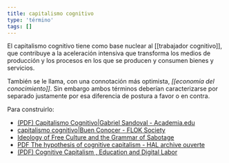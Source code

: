 ```yaml
---
title: capitalismo cognitivo
type: 'término'
tags: []
---
```


El capitalismo cognitivo tiene como base nuclear al [[trabajador cognitivo]], que contribuye a la aceleración intensiva que transforma los medios de producción y los procesos en los que se producen y consumen bienes y servicios.

También se le llama, con una connotación más optimista, *[[economía del conocimiento]]*. Sin embargo ambos términos deberían caracterizarse por separado justamente por esa diferencia de postura a favor o en contra.

Para construirlo:

- [(PDF) Capitalismo Cognitivo|Gabriel Sandoval - Academia.edu](https://www.academia.edu/26387205/Capitalismo_Cognitivo)
- [capitalismo cognitivo|Buen Conocer - FLOK Society](https://floksociety.org/tag/capitalismo-cognitivo/)
- [Ideology of Free Culture and the Grammar of Sabotage](http://www.rekombinant.org/docs/Ideology-of-Free-Culture.pdf)
- [PDF The hypothesis of cognitive capitalism - HAL archive ouverte](https://halshs.archives-ouvertes.fr/file/index/docid/273641/filename/The_hypothesis_of_Cognitive_Capitalismhall.pdf)
- [(PDF) Cognitive Capitalism , Education and Digital Labor](https://www.researchgate.net/publication/234669054_Cognitive_Capitalism_Education_and_Digital_Labor)

